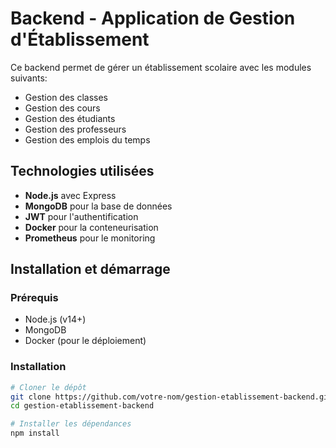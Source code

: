# Backend - Application de Gestion d'Établissement

Ce backend permet de gérer un établissement scolaire avec les modules suivants:
- Gestion des classes
- Gestion des cours
- Gestion des étudiants
- Gestion des professeurs
- Gestion des emplois du temps

## Technologies utilisées

- **Node.js** avec Express
- **MongoDB** pour la base de données
- **JWT** pour l'authentification
- **Docker** pour la conteneurisation
- **Prometheus** pour le monitoring

## Installation et démarrage

### Prérequis
- Node.js (v14+)
- MongoDB
- Docker (pour le déploiement)

### Installation
```bash
# Cloner le dépôt
git clone https://github.com/votre-nom/gestion-etablissement-backend.git
cd gestion-etablissement-backend

# Installer les dépendances
npm install


